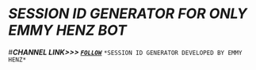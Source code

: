 # *SESSION ID GENERATOR FOR ONLY EMMY HENZ BOT*
#***CHANNEL LINK>>> [`FOLLOW`](https://whatsapp.com/channel/0029VangYOt96H4JhFarL10C)***
`*SESSION ID GENERATOR DEVELOPED BY EMMY HENZ*`

